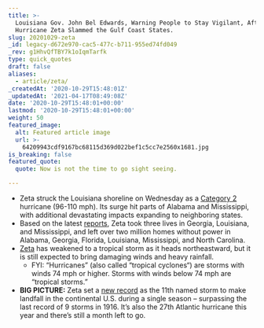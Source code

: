 ```yaml
---
title: >-
  Louisiana Gov. John Bel Edwards, Warning People to Stay Vigilant, After
  Hurricane Zeta Slammed the Gulf Coast States.
slug: 20201029-zeta
_id: legacy-d672e970-cac5-477c-b711-955ed74fd049
_rev: g1HhvQfTBY7k1oIqmTarfk
type: quick_quotes
draft: false
aliases:
  - article/zeta/
_createdAt: '2020-10-29T15:48:01Z'
_updatedAt: '2021-04-17T08:49:08Z'
date: '2020-10-29T15:48:01+00:00'
lastmod: '2020-10-29T15:48:01+00:00'
weight: 50
featured_image:
  alt: Featured article image
  url: >-
    64209943cdf9167bc68115d369d022bef1c5cc7e2560x1681.jpg
is_breaking: false
featured_quote:
  quote: Now is not the time to go sight seeing.

---
```

* Zeta struck the Louisiana shoreline on Wednesday as a [Category 2](https://www.nhc.noaa.gov/aboutsshws.php) hurricane (96-110 mph). Its surge hit parts of Alabama and Mississippi, with additional devastating impacts expanding to neighboring states.
* Based on the latest [reports](https://www.nbcnews.com/news/us-news/3-dead-millions-without-power-after-zeta-sweeps-southern-states-n1245235), Zeta took three lives in Georgia, Louisiana, and Mississippi, and left over two million homes without power in Alabama, Georgia, Florida, Louisiana, Mississippi, and North Carolina.
* [Zeta](https://www.nhc.noaa.gov/text/MIATCDAT3.shtml) has weakened to a tropical storm as it heads northeastward, but it is still expected to bring damaging winds and heavy rainfall.
  * FYI: “Hurricanes” (also called “tropical cyclones“) are storms with winds 74 mph or higher. Storms with winds below 74 mph are “tropical storms.”
* **BIG PICTURE:** Zeta set a [new record](https://apnews.com/article/donald-trump-virus-outbreak-alabama-kay-ivey-mississippi-62ac94b1114344c592f11fef63d5b87a) as the 11th named storm to make landfall in the continental U.S. during a single season – surpassing the last record of 9 storms in 1916. It’s also the 27th Atlantic hurricane this year and there’s still a month left to go.